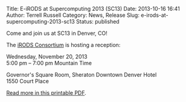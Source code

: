 Title: E-iRODS at Supercomputing 2013 (SC13)
Date: 2013-10-16 16:41
Author: Terrell Russell
Category: News, Release
Slug: e-irods-at-supercomputing-2013-sc13
Status: published

Come and join us at SC13 in Denver, CO!

The [iRODS Consortium](http://irods-consortium.org/) is hosting a
reception:

Wednesday, November 20, 2013  
5:00 pm – 7:00 pm Mountain Time

Governor's Square Room, Sheraton Downtown Denver Hotel  
1550 Court Place

[Read more in this printable
PDF]({filename}/uploads/2013/10/E-iRODS-postcard-SC13.pdf).
